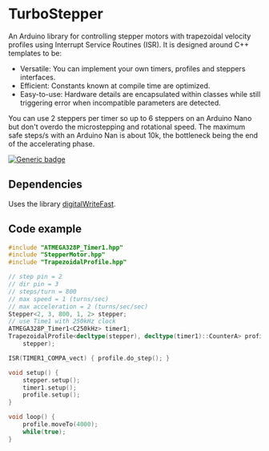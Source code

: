 # TurboStepper

An Arduino library for controlling stepper motors with trapezoidal velocity profiles using Interrupt Service Routines (ISR).
It is designed around C++ templates to be:
* Versatile: You can implement your own timers, profiles and steppers interfaces.
* Efficient: Constants known at compile time are optimized.
* Easy-to-use: Hardware details are encapsulated within classes while still triggering error when incompatible parameters are detected.

You can use 2 steppers per timer so up to 6 steppers on an Arduino Nano but don't overdo the microstepping and rotational speed. The maximum safe steps/s with an Arduino Nan is about 10k, the bottleneck being the end of the accelerating phase.  

[![Generic badge](https://img.shields.io/badge/license-Boost%20Software%20License-blue)](https://www.boost.org/users/license.html)

## Dependencies

Uses the library [digitalWriteFast](https://www.arduino.cc/reference/en/libraries/digitalwritefast/).

## Code example

```cpp
#include "ATMEGA328P_Timer1.hpp"
#include "StepperMotor.hpp"
#include "TrapezoidalProfile.hpp"

// step pin = 2
// dir pin = 3
// steps/turn = 800
// max speed = 1 (turns/sec)
// max acceleration = 2 (turns/sec/sec)
Stepper<2, 3, 800, 1, 2> stepper;
// use Time1 with 250kHz clock
ATMEGA328P_Timer1<C250kHz> timer1;
TrapezoidalProfile<decltype(stepper), decltype(timer1)::CounterA> profile(
    stepper);

ISR(TIMER1_COMPA_vect) { profile.do_step(); }

void setup() {
    stepper.setup();
    timer1.setup();
    profile.setup();
}

void loop() {
    profile.moveTo(4000);
    while(true);
}
```
    
